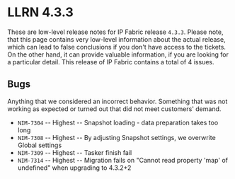# LLRN 4.3.3

These are low-level release notes for IP Fabric release `4.3.3`. Please note, that this page contains very low-level information about the actual release, which can lead to false conclusions if you don't have access to the tickets. On the other hand, it can provide valuable information, if you are looking for a particular detail. This release of IP Fabric contains a total of 4 issues.

## Bugs

Anything that we considered an incorrect behavior. Something that was not working as expected or turned out that did not meet customers' demand.

- `NIM-7304` -- Highest -- Snapshot loading - data preparation takes too long
- `NIM-7308` -- Highest -- By adjusting Snapshot settings, we overwrite Global settings
- `NIM-7309` -- Highest -- Tasker finish fail
- `NIM-7314` -- Highest -- Migration fails on "Cannot read property 'map' of undefined" when upgrading to 4.3.2+2
